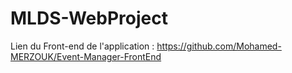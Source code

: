 # MLDS-WebProject

Lien du Front-end de l'application :
https://github.com/Mohamed-MERZOUK/Event-Manager-FrontEnd
